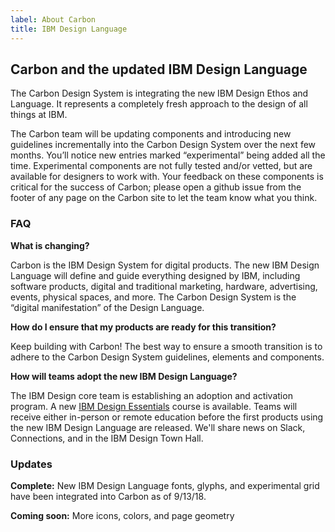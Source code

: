 ```yaml
---
label: About Carbon
title: IBM Design Language
---
```


## Carbon and the updated IBM Design Language

The Carbon Design System is integrating the new IBM Design Ethos and Language. It represents a completely fresh approach to the design of all things at IBM.

The Carbon team will be updating components and introducing new guidelines incrementally into the Carbon Design System over the next few months. You’ll notice new entries marked “experimental” being added all the time. Experimental components are not fully tested and/or vetted, but are available for designers to work with. Your feedback on these components is critical for the success of Carbon; please open a github issue from the footer of any page on the Carbon site to let the team know what you think.

### FAQ

**What is changing?**

Carbon is the IBM Design System for digital products. The new IBM Design Language will define and guide everything designed by IBM, including software products, digital and traditional marketing, hardware, advertising, events, physical spaces, and more. The Carbon Design System is the “digital manifestation” of the Design Language.

**How do I ensure that my products are ready for this transition?**

Keep building with Carbon! The best way to ensure a smooth transition is to adhere to the Carbon Design System guidelines, elements and components.

**How will teams adopt the new IBM Design Language?**

The IBM Design core team is establishing an adoption and activation program. A new <a href="https://w3.ibm.com/design/essentials">IBM Design Essentials</a> course is available. Teams will receive either in-person or remote education before the first products using the new IBM Design Language are released. We'll share news on Slack, Connections, and in the IBM Design Town Hall.

### Updates

**Complete:** New IBM Design Language fonts, glyphs, and experimental grid have been integrated into Carbon as of 9/13/18.

**Coming soon:** More icons, colors, and page geometry
